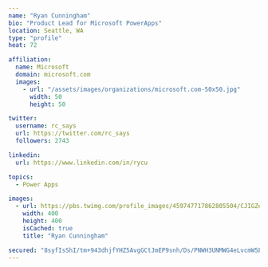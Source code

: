 ```yaml
---
name: "Ryan Cunningham"
bio: "Product Lead for Microsoft PowerApps"
location: Seattle, WA
type: "profile"
heat: 72

affiliation:
  name: Microsoft
  domain: microsoft.com
  images:
    - url: "/assets/images/organizations/microsoft.com-50x50.jpg"
      width: 50
      height: 50

twitter:
  username: rc_says
  url: https://twitter.com/rc_says
  followers: 2743

linkedin:
  url: https://www.linkedin.com/in/rycu

topics:
  - Power Apps

images:
  - url: https://pbs.twimg.com/profile_images/459747717862805504/CJIGZejd_400x400.png
    width: 400
    height: 400
    isCached: true
    title: "Ryan Cunningham"

secured: "8syfIsShI/tm+943dhjfYHZ5AvgGCtJmEP9snh/Ds/PNWH3UNMWG4eLvcmW5ERpZoErTP9zQFYn8zG0DlF96b6W7z4tFny9y7qrAEhIzeEuZKARuOzQc7qZCDzgIFKRSDin2eoj6V1+3gIUHme3p2mi8PpayhwmdbdPN34R6bx3gl06cAlU6KapIo+QXWWPTyEvu9IO6zhcMTdwA95y+rkBSAznPWew9LOt67HWuzQm4LPu8UTFpXmBtI/xw++iA7aIIab8Dt/rxj33siZsGSTktEWi3QysIw/CTcSm+cA1QSBly1DRuKliMIumOifo6obFi7wJEybw8gST0xN3YMCdo12JHBTe53aamJUNt4HBLXlj5Xd4LIgAbsk7Z2vxG0RRIhsdm4kWiA0Omd4Cgattx0a+lQxRO8i2XdR5MO2k=;UFXSMw/jX6QO5ltfEiBsuQ=="
---
```


